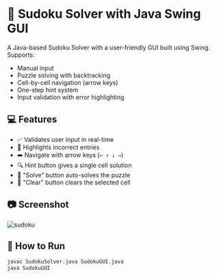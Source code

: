 # 🧩 Sudoku Solver with Java Swing GUI

A Java-based Sudoku Solver with a user-friendly GUI built using Swing. Supports:
- Manual input
- Puzzle solving with backtracking
- Cell-by-cell navigation (arrow keys)
- One-step hint system
- Input validation with error highlighting

## 💻 Features

- ✅ Validates user input in real-time
- 🎨 Highlights incorrect entries
- ➡️ Navigate with arrow keys (`← ↑ ↓ →`)
- 🔍 Hint button gives a single cell solution
- 🧠 "Solve" button auto-solves the puzzle
- 🧼 "Clear" button clears the selected cell

## 📷 Screenshot

![sudoku](./screenshot.png)

## 🚀 How to Run

```bash
javac SudokuSolver.java SudokuGUI.java
java SudokuGUI
